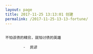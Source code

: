 ```yaml
---
layout: page
title: 2017-11-25 13:13:01 创建
permalink: /2017-11-25-13-13-fortune/
---
```

```

不怕该债的精穷，就怕讨债的英雄

        -  民谚

```
